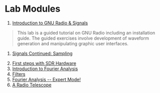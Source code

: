 
# Lab Modules

1. [Introduction to GNU Radio & Signals](01)
> This lab is a guided tutorial on GNU Radio including an installation guide. The guided exercises involve development of waveform generation and manipulating graphic user interfaces.
1. [Signals Continued: Sampling](01_1)
> 
2. [First steps with SDR Hardware](02)   
3. [Introduction to Fourier Analysis](03)   
4. [Filters](04)   
5. [Fourier Analysis -- Expert Mode!](05)
6. [A Radio Telescope](06)    

